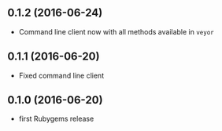## 0.1.2 (2016-06-24)

* Command line client now with all methods available
in `veyor`

## 0.1.1 (2016-06-20)

* Fixed command line client

## 0.1.0 (2016-06-20)

* first Rubygems release
